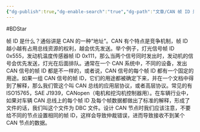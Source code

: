 ```yaml
---
{"dg-publish":true,"dg-enable-search":"true","dg-path":"文章/CAN 帧 ID 是什么？.md","permalink":"/文章/CAN 帧 ID 是什么？/","dgEnableSearch":"true","dgPassFrontmatter":true,"created":"2019-09-27T09:22:51.000+08:00","updated":"2023-11-14T13:33:19.000+08:00"}
---
```


#BDStar 

帧 ID 是什么？通俗讲是 CAN 的一种“地址”。CAN 有个特点是竞争机制，帧 ID 越小越有占用总线资源的权利，越会优先发送。举个例子，灯光信号帧 ID 0x555，发动机温度传感器帧 ID 0x111，那么当两个信号同时发出时，发动机的信号会优先发送，灯光在后面排队。通常在一个 CAN 系统中，不同的设备，发出 CAN 信号的帧 ID 都是不一样的，或者说，CAN 信号的每个帧 ID 都有一个固定的用途。如果一组 CAN 信号的帧 ID，它们的用途都被确定下来，并在一个文档中得到了解释，那么我们管这个叫 CAN 总线的应用层协议，或者高层协议。常见的有 ISO15765，SAE J1939，CANopen（电机和挖沟机控制器用）。在车辆行业中，如果对车辆 CAN 总线上的每个帧 ID 及每个帧数据都做出了标准的解释，形成了文件的话，我们叫这个文件为 DBC 文件。设计 CAN 节点时我们应该注意，不要给不同的节点设置相同的帧 ID，这样会导致仲裁错误，进而导致接收不到某个 CAN 节点的数据。